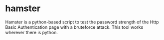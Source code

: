 # hamster
Hamster is a python-based script to test the password strength of the Http Basic Authentication page with a bruteforce attack. This tool works wherever there is python.
